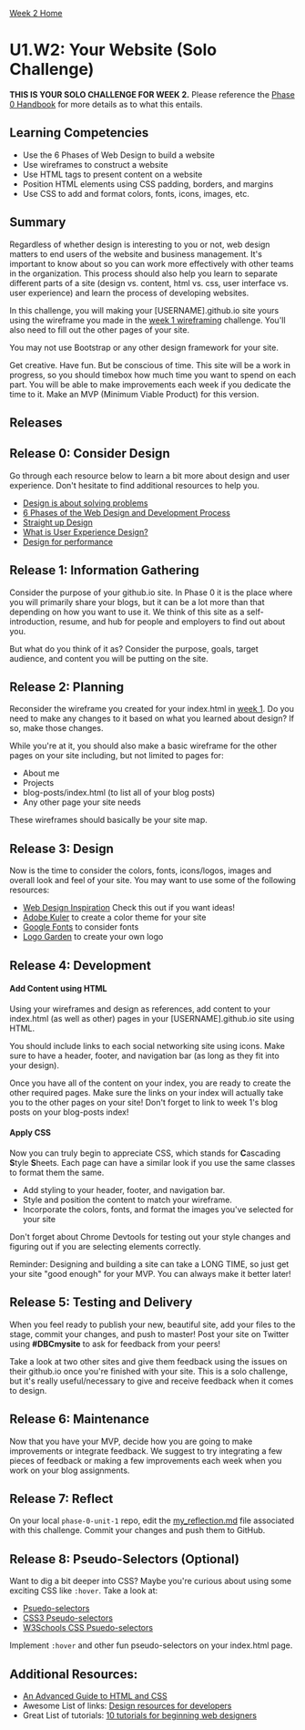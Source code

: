 [Week 2 Home](../)

# U1.W2: Your Website (Solo Challenge)

**THIS IS YOUR SOLO CHALLENGE FOR WEEK 2.** Please reference the [Phase 0 Handbook](https://github.com/Devbootcamp/phase-0-handbook/) for more details as to what this entails.

## Learning Competencies
- Use the 6 Phases of Web Design to build a website
- Use wireframes to construct a website
- Use HTML tags to present content on a website
- Position HTML elements using CSS padding, borders, and margins
- Use CSS to add and format colors, fonts, icons, images, etc.

## Summary

Regardless of whether design is interesting to you or not, web design matters to end users of the website and business management.  It's important to know about so you can work more effectively with other teams in the organization. This process should also help you learn to separate different parts of a site (design vs. content, html vs. css, user interface vs. user experience) and learn the process of developing websites.

In this challenge, you will making your [USERNAME].github.io site yours using the wireframe you made in the [week 1 wireframing](../../week-1/8-wireframing) challenge. You'll also need to fill out the other pages of your site.

You may not use Bootstrap or any other design framework for your site.

Get creative. Have fun. But be conscious of time. This site will be a work in progress, so you should timebox how much time you want to spend on each part. You will be able to make improvements each week if you dedicate the time to it. Make an MVP (Minimum Viable Product) for this version.

## Releases

## Release 0: Consider Design
Go through each resource below to learn a bit more about design and user experience. Don't hesitate to find additional resources to help you.

- [Design is about solving problems](http://www.smashingmagazine.com/2011/08/24/design-solving-problems/)
- [6 Phases of the Web Design and Development Process](http://www.idesignstudios.com/blog/web-design/phases-web-design-development-process/#.UxuuUuddUtU)
- [Straight up Design](https://speakerdeck.com/jenmyers/straight-up-design)
- [What is User Experience Design?](http://uxdesign.smashingmagazine.com/2010/10/05/what-is-user-experience-design-overview-tools-and-resources/)
- [Design for performance](https://speakerdeck.com/lara/design-for-performance)


## Release 1: Information Gathering
Consider the purpose of your github.io site. In Phase 0 it is the place where you will primarily share your blogs, but it can be a lot more than that depending on how you want to use it. We think of this site as a self-introduction, resume, and hub for people and employers to find out about you.

But what do you think of it as? Consider the purpose, goals, target audience, and content you will be putting on the site.

## Release 2: Planning

Reconsider the wireframe you created for your index.html in [week 1](../../week-1/8-wireframing). Do you need to make any changes to it based on what you learned about design? If so, make those changes.

While you're at it, you should also make a basic wireframe for the other pages on your site including, but not limited to pages for:
 - About me
 - Projects
 - blog-posts/index.html (to list all of your blog posts)
 - Any other page your site needs

These wireframes should basically be your site map.

## Release 3: Design
Now is the time to consider the colors, fonts, icons/logos, images and overall look and feel of your site. You may want to use some of the following resources:

- [Web Design Inspiration](http://www.webdesign-inspiration.com/) Check this out if you want ideas!
- [Adobe Kuler](https://kuler.adobe.com/create/color-wheel/) to create a color theme for your site
- [Google Fonts](https://www.google.com/fonts) to consider fonts
- [Logo Garden](http://www.graphicsprings.com/) to create your own logo

## Release 4: Development

#### Add Content using HTML
Using your wireframes and design as references, add content to your index.html (as well as other) pages in your [USERNAME].github.io site using HTML.

You should include links to each social networking site using icons. Make sure to have a header, footer, and navigation bar (as long as they fit into your design).

Once you have all of the content on your index, you are ready to create the other required pages. Make sure the links on your index will actually take you to the other pages on your site! Don't forget to link to week 1's blog posts on your blog-posts index!


#### Apply CSS
Now you can truly begin to appreciate CSS, which stands for **C**ascading **S**tyle **S**heets. Each page can have a similar look if you use the same classes to format them the same.

- Add styling to your header, footer, and navigation bar.
- Style and position the content to match your wireframe.
- Incorporate the colors, fonts, and format the images you've selected for your site

Don't forget about Chrome Devtools for testing out your style changes and figuring out if you are selecting elements correctly.

Reminder: Designing and building a site can take a LONG TIME, so just get your site "good enough" for your MVP. You can always make it better later!

## Release 5: Testing and Delivery

When you feel ready to publish your new, beautiful site, add your files to the stage, commit your changes, and push to master! Post your site on Twitter using **#DBCmysite** to ask for feedback from your peers!

Take a look at two other sites and give them feedback using the issues on their github.io once you're finished with your site. This is a solo challenge, but it's really useful/necessary to give and receive feedback when it comes to design.

## Release 6: Maintenance
Now that you have your MVP, decide how you are going to make improvements or integrate feedback.
We suggest to try integrating a few pieces of feedback or making a few improvements each week when you work on your blog assignments.

## Release 7: Reflect
On your local `phase-0-unit-1` repo, edit the [my_reflection.md](my_reflection.md) file associated with this challenge. Commit your changes and push them to GitHub.

## Release 8: Pseudo-Selectors (Optional)
Want to dig a bit deeper into CSS? Maybe you're curious about using some exciting CSS like `:hover`. Take a look at:

- [Psuedo-selectors](http://css-tricks.com/pseudo-class-selectors/)
- [CSS3 Pseudo-selectors](http://coding.smashingmagazine.com/2011/03/30/how-to-use-css3-pseudo-classes/)
- [W3Schools CSS Psuedo-selectors](http://www.w3schools.com/css/css_pseudo_classes.asp)

Implement `:hover` and other fun pseudo-selectors on your index.html page.

## Additional Resources:
- [An Advanced Guide to HTML and CSS](http://learn.shayhowe.com/)
- Awesome List of links: [Design resources for developers](https://gist.github.com/jenmyers/7354863)
- Great List of tutorials: [10 tutorials for beginning web designers](http://code.tutsplus.com/articles/10-hand-picked-tutorials-for-beginning-web-designers--net-9341)

